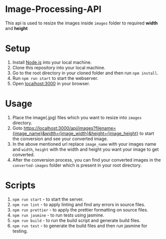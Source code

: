 # Image-Processing-API

This api is used to resize the images inside `images` folder to required **width** and **height**

# Setup

1. Install [Node.js](https://nodejs.org/en/) into your local machine.
2. Clone this repository into your local machine.
3. Go to the root directory in your cloned folder and then run `npm install`.
4. Run `npm run start` to start the webserver.
5. Open [localhost:3000](https://localhost:3000) in your browser.

# Usage

1. Place the image(.jpg) files which you want to resize into `images` directory.
2. Goto [https://localhost:3000/api/images?filename={image_name}&width={image_width}&height={image_height}](https://localhost:3000/api/images?filename=fjord&width=100&height=100) to start the conversion and see your converted image.
3. In the above mentioned url replace `image_name` with your images name and `width`, `height` with the width and height you want your image to get converted.
4. After the conversion process, you can find your converted images in the `converted-images` folder which is present in your root directory.

# Scripts

1. `npm run start` - to start the server.
2. `npm run lint` - to apply linting and find any errors in source files.
3. `npm run prettier` - to apply the prettier formatting on source files.
4. `npm run jasmine` - to run tests using jasmine.
5. `npm run build` - to run the build script and generate build files.
6. `npm run test` - to generate the build files and then run jasmine for testing.
